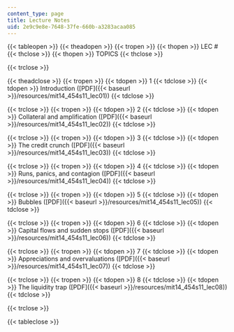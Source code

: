 ```yaml
---
content_type: page
title: Lecture Notes
uid: 2e9c9e8e-7648-37fe-660b-a3283acaa085
---
```


{{< tableopen >}}
{{< theadopen >}}
{{< tropen >}}
{{< thopen >}}
LEC #
{{< thclose >}}
{{< thopen >}}
TOPICS
{{< thclose >}}

{{< trclose >}}

{{< theadclose >}}
{{< tropen >}}
{{< tdopen >}}
1
{{< tdclose >}}
{{< tdopen >}}
Introduction ([PDF]({{< baseurl >}}/resources/mit14_454s11_lec01))
{{< tdclose >}}

{{< trclose >}}
{{< tropen >}}
{{< tdopen >}}
2
{{< tdclose >}}
{{< tdopen >}}
Collateral and amplification ([PDF]({{< baseurl >}}/resources/mit14_454s11_lec02))
{{< tdclose >}}

{{< trclose >}}
{{< tropen >}}
{{< tdopen >}}
3
{{< tdclose >}}
{{< tdopen >}}
The credit crunch ([PDF]({{< baseurl >}}/resources/mit14_454s11_lec03))
{{< tdclose >}}

{{< trclose >}}
{{< tropen >}}
{{< tdopen >}}
4
{{< tdclose >}}
{{< tdopen >}}
Runs, panics, and contagion ([PDF]({{< baseurl >}}/resources/mit14_454s11_lec04))
{{< tdclose >}}

{{< trclose >}}
{{< tropen >}}
{{< tdopen >}}
5
{{< tdclose >}}
{{< tdopen >}}
Bubbles ([PDF]({{< baseurl >}}/resources/mit14_454s11_lec05))
{{< tdclose >}}

{{< trclose >}}
{{< tropen >}}
{{< tdopen >}}
6
{{< tdclose >}}
{{< tdopen >}}
Capital flows and sudden stops ([PDF]({{< baseurl >}}/resources/mit14_454s11_lec06))
{{< tdclose >}}

{{< trclose >}}
{{< tropen >}}
{{< tdopen >}}
7
{{< tdclose >}}
{{< tdopen >}}
Appreciations and overvaluations ([PDF]({{< baseurl >}}/resources/mit14_454s11_lec07))
{{< tdclose >}}

{{< trclose >}}
{{< tropen >}}
{{< tdopen >}}
8
{{< tdclose >}}
{{< tdopen >}}
The liquidity trap ([PDF]({{< baseurl >}}/resources/mit14_454s11_lec08))
{{< tdclose >}}

{{< trclose >}}

{{< tableclose >}}